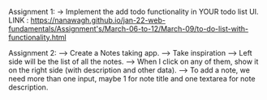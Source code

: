 Assignment 1: -> 
        Implement the add todo functionality in YOUR todo list UI.
        LINK : https://nanawagh.github.io/jan-22-web-fundamentals/Assignment's/March-06-to-12/March-09/to-do-list-with-functionality.html

Assignment 2: 
        --> Create a Notes taking app. --> Take inspiration --> Left side will be the list of all the notes. 
        --> When I click on any of them, show it on the right side (with description and other data). 
        --> To add a note, we need more than one input, maybe 1 for note title and one textarea for note    description.

